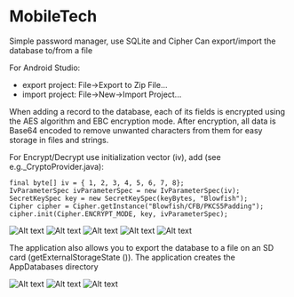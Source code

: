 # MobileTech
Simple password manager, use SQLite and Cipher
Can export/import the database to/from a file

For Android Studio:
- export project: File->Export to Zip File...
- import project: File->New->Import Project...

When adding a record to the database, each of its fields is encrypted using the AES algorithm and EBC encryption mode. After encryption, all data is Base64 encoded to remove unwanted characters from them for easy storage in files and strings.

For Encrypt/Decrypt use initialization vector (iv), add (see e.g._CryptoProvider.java):
```
final byte[] iv = { 1, 2, 3, 4, 5, 6, 7, 8};
IvParameterSpec ivParameterSpec = new IvParameterSpec(iv);
SecretKeySpec key = new SecretKeySpec(keyBytes, "Blowfish");
Cipher cipher = Cipher.getInstance("Blowfish/CFB/PKCS5Padding");
cipher.init(Cipher.ENCRYPT_MODE, key, ivParameterSpec);
```

![Alt text](screens/01.jpg)
![Alt text](screens/02.jpg)
![Alt text](screens/03.jpg)
![Alt text](screens/04.jpg)
![Alt text](screens/05.jpg)

The application also allows you to export the database to a file on an SD card (getExternalStorageState ()). The application creates the AppDatabases directory

![Alt text](screens/06.jpg)
![Alt text](screens/07.jpg)
![Alt text](screens/08.jpg)

